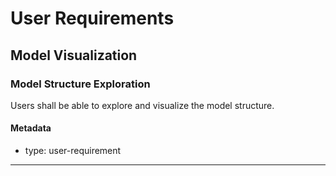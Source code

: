 # User Requirements

## Model Visualization

### Model Structure Exploration

Users shall be able to explore and visualize the model structure.

#### Metadata
  * type: user-requirement

---
